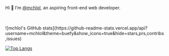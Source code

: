 Hi 👋 I’m [@mchlol](https://twitter.com/mchlol), an aspiring front-end web developer.<br>

<br>
<br>
![mchlol's GitHub stats](https://github-readme-stats.vercel.app/api?username=mchlol&theme=buefy&show_icons=true&hide=stars,prs,contribs,issues)

[![Top Langs](https://github-readme-stats.vercel.app/api/top-langs/?username=mchlol)](https://github.com/anuraghazra/github-readme-stats)
